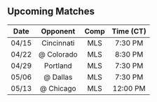 ## Upcoming Matches
Date|Opponent|Comp|Time (CT)
:-:|:-:|:-:|:-:
04/15|Cincinnati|MLS|7:30 PM 
04/22|@ Colorado|MLS|8:30 PM 
04/29|Portland|MLS|7:30 PM 
05/06|@ Dallas|MLS|7:30 PM 
05/13|@ Chicago|MLS|12:00 PM 
